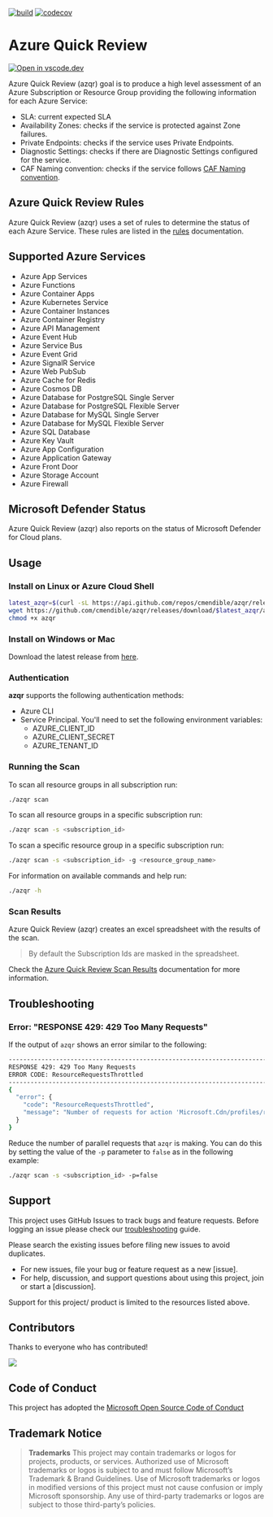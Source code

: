 [![build](https://github.com/cmendible/azqr/actions/workflows/build.yaml/badge.svg)](https://github.com/cmendible/azqr/actions/workflows/build.yaml)
[![codecov](https://codecov.io/gh/cmendible/azqr/branch/main/graph/badge.svg?token=VReik9rs3l)](https://codecov.io/gh/cmendible/azqr)

# Azure Quick Review

[![Open in vscode.dev](https://img.shields.io/badge/Open%20in-vscode.dev-blue)](https://vscode.dev/github/Azure/azqr)

Azure Quick Review (azqr) goal is to produce a high level assessment of an Azure Subscription or Resource Group providing the following information for each Azure Service:

* SLA: current expected SLA
* Availability Zones: checks if the service is protected against Zone failures. 
* Private Endpoints: checks if the service uses Private Endpoints.
* Diagnostic Settings: checks if there are Diagnostic Settings configured for the service. 
* CAF Naming convention: checks if the service follows [CAF Naming convention](https://learn.microsoft.com/en-us/azure/cloud-adoption-framework/ready/azure-best-practices/resource-abbreviations).

## Azure Quick Review Rules

Azure Quick Review (azqr) uses a set of rules to determine the status of each Azure Service. These rules are listed in the [rules](docs/rules/README.md) documentation.

## Supported Azure Services

* Azure App Services
* Azure Functions
* Azure Container Apps
* Azure Kubernetes Service
* Azure Container Instances
* Azure Container Registry
* Azure API Management
* Azure Event Hub
* Azure Service Bus
* Azure Event Grid
* Azure SignalR Service
* Azure Web PubSub
* Azure Cache for Redis
* Azure Cosmos DB
* Azure Database for PostgreSQL Single Server
* Azure Database for PostgreSQL Flexible Server
* Azure Database for MySQL Single Server
* Azure Database for MySQL Flexible Server
* Azure SQL Database
* Azure Key Vault
* Azure App Configuration
* Azure Application Gateway
* Azure Front Door
* Azure Storage Account
* Azure Firewall

## Microsoft Defender Status

Azure Quick Review (azqr) also reports on the status of Microsoft Defender for Cloud plans.

## Usage

### Install on Linux or Azure Cloud Shell

```bash
latest_azqr=$(curl -sL https://api.github.com/repos/cmendible/azqr/releases/latest | jq -r ".tag_name" | cut -c1-)
wget https://github.com/cmendible/azqr/releases/download/$latest_azqr/azqr-ubuntu-latest-amd64 -O azqr
chmod +x azqr
```

### Install on Windows or Mac

Download the latest release from [here](https://github.com/cmendible/azqr/releases).

### Authentication

**azqr** supports the following authentication methods:

* Azure CLI
* Service Principal. You'll need to set the following environment variables:
  * AZURE_CLIENT_ID
  * AZURE_CLIENT_SECRET
  * AZURE_TENANT_ID

### Running the Scan

To scan all resource groups in all subscription run:

```bash
./azqr scan
```

To scan all resource groups in a specific subscription run:

```bash
./azqr scan -s <subscription_id>
```

To scan a specific resource group in a specific subscription run:

```bash
./azqr scan -s <subscription_id> -g <resource_group_name>
```

For information on available commands and help run:

```bash
./azqr -h
```

### Scan Results

Azure Quick Review (azqr) creates an excel spreadsheet with the results of the scan.

> By default the Subscription Ids are masked in the spreadsheet.

Check the [Azure Quick Review Scan Results](docs/scan_results/README.md) documentation for more information.

## Troubleshooting

### Error: "RESPONSE 429: 429 Too Many Requests"

If the output of `azqr` shows an error similar to the following:

```bash
--------------------------------------------------------------------------------
RESPONSE 429: 429 Too Many Requests
ERROR CODE: ResourceRequestsThrottled
--------------------------------------------------------------------------------
{
  "error": {
    "code": "ResourceRequestsThrottled",
    "message": "Number of requests for action 'Microsoft.Cdn/profiles/read' exceeded the limit of '50' for time interval '00:05:00'. Please try again after '372' seconds."
  }
}
```

Reduce the number of parallel requests that `azqr` is making. You can do this by setting the value of the `-p` parameter to `false` as in the following example:

```bash
./azqr scan -s <subscription_id> -p=false
```

## Support

This project uses GitHub Issues to track bugs and feature requests.
Before logging an issue please check our [troubleshooting](#troubleshooting) guide.

Please search the existing issues before filing new issues to avoid duplicates.

- For new issues, file your bug or feature request as a new [issue].
- For help, discussion, and support questions about using this project, join or start a [discussion].

Support for this project/ product is limited to the resources listed above.

## Contributors

Thanks to everyone who has contributed!

<a href="https://github.com/cmendible/azqr/graphs/contributors">
  <img src="https://contributors-img.web.app/image?repo=cmendible/azqr" />
</a>

## Code of Conduct

This project has adopted the [Microsoft Open Source Code of Conduct](CODE_OF_CONDUCT.md)

## Trademark Notice

> **Trademarks** This project may contain trademarks or logos for projects, products, or services. Authorized use of Microsoft trademarks or logos is subject to and must follow Microsoft’s Trademark & Brand Guidelines. Use of Microsoft trademarks or logos in modified versions of this project must not cause confusion or imply Microsoft sponsorship. Any use of third-party trademarks or logos are subject to those third-party’s policies.
